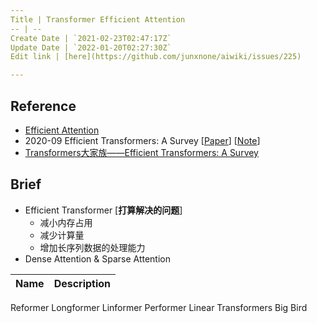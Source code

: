 ```yaml
---
Title | Transformer Efficient Attention
-- | --
Create Date | `2021-02-23T02:47:17Z`
Update Date | `2022-01-20T02:27:30Z`
Edit link | [here](https://github.com/junxnone/aiwiki/issues/225)

---
```

## Reference
- [Efficient Attention](https://github.com/Separius/awesome-fast-attention)
- 2020-09 Efficient Transformers: A Survey [[Paper](https://arxiv.org/abs/2009.06732)] [[Note](https://github.com/junxnone/tech-io/issues/934)]
- [Transformers大家族——Efficient Transformers: A Survey](https://zhuanlan.zhihu.com/p/263031249)

## Brief
- Efficient Transformer [**打算解决的问题**]
  - 减小内存占用
  - 减少计算量
  - 增加长序列数据的处理能力
- Dense Attention & Sparse Attention

Name | Description
-- | --
Reformer
Longformer
Linformer
Performer
Linear Transformers
Big Bird
